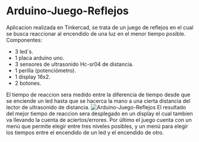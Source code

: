 # Arduino-Juego-Reflejos
Aplicacion realizada en Tinkercad, se trata de un juego de reflejos en el cual se busca reaccionar al encendido de una luz en el menor tiempo posible.
Componentes:
- 3 led´s.
- 1 placa arduino uno.
- 3 sensores de ultrasonido Hc-sr04 de distancia.
- 1 perilla (potenciómetro).
- 1 display 16x2.
- 2 botones.

El tiempo de reaccion sera medido entre la diferencia de tiempo desde que se enciende un led hasta que se hacerca la mano a una cierta distancia del lector de ultrasonido de distancia. 
![Arduino-Juego-Reflejos](Arduino-Juego-Reflejos)
El resultado del mejor tiempo de reaccion sera desplegado en un display el cual tambien va llevando la cuenta de aciertos/errores.
Por último el juego cuenta con un menú que permite elegir entre tres niveles posibles, y un menú para elegir los tiempos entre el encendido de un led y el encendido de otro.
